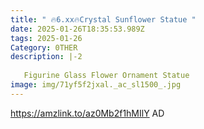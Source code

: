 ```yaml
---
title: " 🔥6.xx🔥Crystal Sunflower Statue "
date: 2025-01-26T18:35:53.989Z
tags: 2025-01-26
Category: 0THER
description: |-2
  
   Figurine Glass Flower Ornament Statue
image: img/71yf5f2jxal._ac_sl1500_.jpg
---
```


https://amzlink.to/az0Mb2f1hMIlY
AD